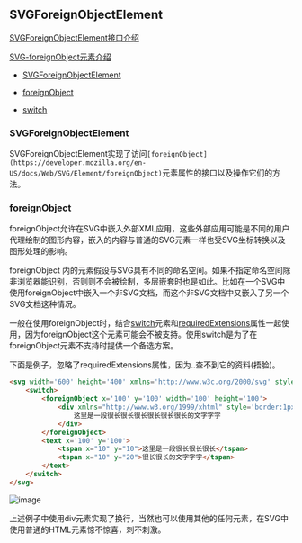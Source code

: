 ## SVGForeignObjectElement

[SVGForeignObjectElement接口介绍](https://developer.mozilla.org/zh-CN/docs/Web/API/SVGForeignObjectElement)

[SVG-foreignObject元素介绍](https://developer.mozilla.org/en-US/docs/Web/SVG/Element/foreignObject)

- [SVGForeignObjectElement](SVGForeignObjectElement)

- [foreignObject](foreignObject)

- [switch]()
### SVGForeignObjectElement

SVGForeignObjectElement实现了访问`[foreignObject](https://developer.mozilla.org/en-US/docs/Web/SVG/Element/foreignObject)`元素属性的接口以及操作它们的方法。

### foreignObject

foreignObject允许在SVG中嵌入外部XML应用，这些外部应用可能是不同的用户代理绘制的图形内容，嵌入的内容与普通的SVG元素一样也受SVG坐标转换以及图形处理的影响。

foreignObject 内的元素假设与SVG具有不同的命名空间。如果不指定命名空间除非浏览器能识别，否则则不会被绘制，多层嵌套时也是如此。比如在一个SVG中使用foreignObject中嵌入一个非SVG文档，而这个非SVG文档中又嵌入了另一个SVG文档这种情况。

一般在使用foreignObject时，结合[switch](https://developer.mozilla.org/en-US/docs/Web/SVG/Element/switch)元素和[requiredExtensions](https://developer.mozilla.org/en-US/docs/Web/SVG/Attribute/requiredExtensions)属性一起使用，因为foreignObject这个元素可能会不被支持。使用switch是为了在foreignObject元素不支持时提供一个备选方案。

下面是例子，忽略了requiredExtensions属性，因为..查不到它的资料(捂脸)。

```html
<svg width='600' height='400' xmlns='http://www.w3c.org/2000/svg' style='border:2px steelblue solid'>
	<switch>
		<foreignObject x='100' y='100' width='100' height='100'>
			<div xmlns="http://www.w3.org/1999/xhtml" style='border:1px red solid'>
				这里是一段很长很长很长很长很长很长的文字字字
			</div>
		</foreignObject>
		<text x='100' y='100'>
			<tspan x="10" y="10">这里是一段很长很长很长</tspan>
  			<tspan x="10" y="20">很长很长的文字字字</tspan>
		</text>
	</switch>
</svg>
```

![image](https://github.com/xswei/SVG_Essentials/blob/master/image/foreignObject.jpg)

上述例子中使用div元素实现了换行，当然也可以使用其他的任何元素，在SVG中使用普通的HTML元素惊不惊喜，刺不刺激。
